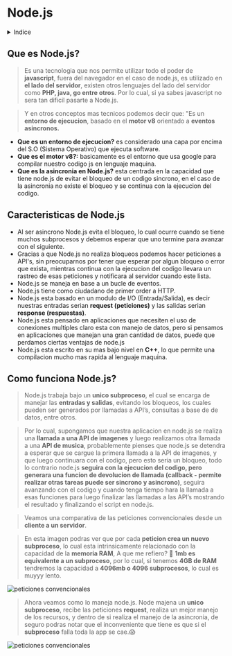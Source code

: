 # **Node.js**

<details class="contentIndice">
  <summary class="contentIndice__title main">Indice</summary>

  <ul class="indice">
    <li class="indice__item"><a href="#que-es-node">Que es Node.js?</a></li>
    <li class="indice__item"><a href="#caracteristicas-node">Caracteristicas de Node.js</a></li>
    <li class="indice__item"><a href="#como-funciona-node">Como funciona Node.js</a></li>
  </ul>
</details>

<a id="que-es-node"></a>

## **Que es Node.js?**

> Es una tecnologia que nos permite utilizar todo el poder de **javascript**, fuera del navegador en el caso de node.js, es utilizado en **el lado del servidor**, existen otros lenguajes del lado del servidor como **PHP, java, go entre otros**. Por lo cual, si ya sabes javascript no sera tan dificil pasarte a Node.js.

> Y en otros conceptos mas tecnicos podemos decir que: "Es un **entorno de ejecucion**, basado en el **motor v8** orientado a **eventos asincronos.**

<ul class="lista">
  <li><strong>Que es un entorno de ejecucion?</strong> es considerado una capa por encima del S.O (Sistema Operativo) que ejecuta software.</li>
  <li><strong>Que es el motor v8?:</strong> basicamente es el entorno que usa google para compilar nuestro codigo js en lenguaje maquina.</li>
  <li><strong>Que es la asincronia en Node.js?</strong> esta centrada en la capacidad que tiene node.js de evitar el bloqueo de un codigo sincrono, en el caso de la asincronia no existe el bloqueo y se continua con la ejecucion del codigo.</li>
</ul>

<a id="caracteristicas-node"></a>

## **Caracteristicas de Node.js**

<ul class="lista">
  <li>Al ser asincrono Node.js evita el bloqueo, lo cual ocurre cuando se tiene muchos subprocesos y debemos esperar que uno termine para avanzar con el siguiente.</li>
  <li>Gracias a que Node.js no realiza bloqueos podemos hacer peticiones a API's, sin preocuparnos por tener que esperar por algun bloqueo o error que exista, mientras continua con la ejecucion del codigo llevara un rastreo de esas peticiones y notificara al servidor cuando este lista.</li>
  <li>Node.js se maneja en base a un bucle de eventos.</li>
  <li>Node.js tiene como ciudadano de primer order a HTTP.</li>
  <li>Node.js esta basado en un modulo de I/O (Entrada/Salida), es decir nuestras entradas serian <strong>request (peticiones)</strong> y las salidas serian <strong>response (respuestas)</strong>.</li>
  <li>Node.js esta pensado en aplicaciones que necesiten el uso de conexiones multiples claro esta con manejo de datos, pero si pensamos en aplicaciones que manejan una gran cantidad de datos, puede que perdamos ciertas ventajas de node.js</li>
  <li>Node.js esta escrito en su mas bajo nivel en <strong>C++</strong>, lo que permite una compilacion mucho mas rapida al lenguaje maquina.</li>
</ul>

<a id="como-funciona-node"></a>

## **Como funciona Node.js?**

> Node.js trabaja bajo un **unico subproceso**, el cual se encarga de manejar las **entradas y salidas**, evitando los bloqueos, los cuales pueden ser generados por llamadas a API’s, consultas a base de de datos, entre otros.

> Por lo cual, supongamos que nuestra aplicacion en node.js se realiza una **llamada a una API de imagenes** y luego realizamos otra llamada a una **API de musica**, probablemente pienses que node.js se detendra a esperar que se cargue la primera llamada a la API de imagenes, y que luego continuara con el codigo, pero esto seria un bloqueo, todo lo contrario node.js **seguira con la ejecucion del codigo, pero generara una funcion de devolucion de llamada (callback - permite realizar otras tareas puede ser sincrono y asincrono)**, seguira avanzando con el codigo y cuando tenga tiempo hara la llamada a esas funciones para luego finalizar las llamadas a las API’s mostrando el resultado y finalizando el script en node.js.

> Veamos una comparativa de las peticiones convencionales desde un **cliente a un servidor**.

> En esta imagen podras ver que por cada **peticion crea un nuevo subproceso**, lo cual esta intrinsicamente relacionado con la capacidad de la **memoria RAM**, A que me refiero? 💆 **1mb es equivalente a un subproceso**, por lo cual, si tenemos **4GB de RAM** tendremos la capacidad a **4096mb o 4096 subprocesos**, lo cual es muyyy lento.

<p class="image">
  <img src="./img/peticiones-convencionales.jpg" alt="peticiones convencionales" />
</p>

> Ahora veamos como lo maneja node.js. Node majena un **unico subproceso**, recibe las peticiones **request**, realiza un mejor manejo de los recursos, y dentro de si realiza el manejo de la asincronia, de seguro podras notar que el inconveniente que tiene es que si el **subproceso** falla toda la app se cae.😱

<p class="image">
  <img src="./img/peticiones-nodejs.jpg" alt="peticiones convencionales" />
</p>
